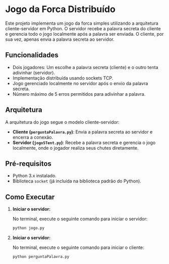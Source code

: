 # Jogo da Forca Distribuído

Este projeto implementa um jogo da forca simples utilizando a arquitetura cliente-servidor em Python. O servidor recebe a palavra secreta do cliente e gerencia todo o jogo localmente após a palavra ser enviada. O cliente, por sua vez, apenas envia a palavra secreta ao servidor.

## Funcionalidades

- Dois jogadores: Um escolhe a palavra secreta (cliente) e o outro tenta adivinhar (servidor).
- Implementação distribuída usando sockets TCP.
- Jogo gerenciado localmente no servidor após o envio da palavra secreta.
- Número máximo de 5 erros permitidos para adivinhar a palavra.

## Arquitetura

A arquitetura do jogo segue o modelo cliente-servidor:

- **Cliente (`perguntaPalavra.py`)**: Envia a palavra secreta ao servidor e encerra a conexão.
- **Servidor (`jogo5Tent.py`)**: Recebe a palavra secreta e gerencia o jogo localmente, onde o jogador realiza seus chutes diretamente.

## Pré-requisitos

- Python 3.x instalado.
- Biblioteca `socket` (já incluída na biblioteca padrão do Python).

## Como Executar

1. **Iniciar o servidor:**

   No terminal, execute o seguinte comando para iniciar o servidor:

   ```bash
   python jogo.py
    ```
   
1. **Iniciar o servidor:**

   No terminal, execute o seguinte comando para iniciar o cliente:

   ```bash
   python perguntaPalavra.py
    ```
   

